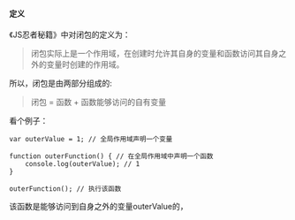 #### 定义

《JS忍者秘籍》中对闭包的定义为：

> 闭包实际上是一个作用域，在创建时允许其自身的变量和函数访问其自身之外的变量时创建的作用域。

所以，闭包是由两部分组成的:
> 闭包 = 函数 + 函数能够访问的自有变量

看个例子：
```
var outerValue = 1; // 全局作用域声明一个变量

function outerFunction() { // 在全局作用域中声明一个函数
    console.log(outerValue); // 1
}

outerFunction(); // 执行该函数
```
该函数是能够访问到自身之外的变量outerValue的，